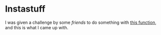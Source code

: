 # Instastuff

I was given a challenge by some _friends_ to do something with
[this function](https://gist.github.com/mrspeaker/33366b5208708a305a3d), and this
is what I came up with.
